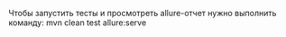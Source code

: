 Чтобы запустить тесты и просмотреть allure-отчет нужно выполнить команду:
mvn clean test allure:serve